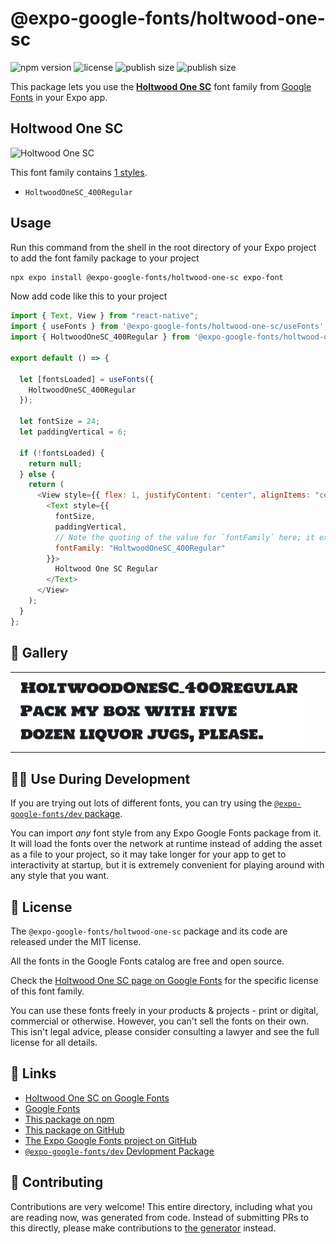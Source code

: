 # @expo-google-fonts/holtwood-one-sc

![npm version](https://flat.badgen.net/npm/v/@expo-google-fonts/holtwood-one-sc)
![license](https://flat.badgen.net/github/license/expo/google-fonts)
![publish size](https://flat.badgen.net/packagephobia/install/@expo-google-fonts/holtwood-one-sc)
![publish size](https://flat.badgen.net/packagephobia/publish/@expo-google-fonts/holtwood-one-sc)

This package lets you use the [**Holtwood One SC**](https://fonts.google.com/specimen/Holtwood+One+SC) font family from [Google Fonts](https://fonts.google.com/) in your Expo app.

## Holtwood One SC

![Holtwood One SC](./font-family.png)

This font family contains [1 styles](#-gallery).

- `HoltwoodOneSC_400Regular`

## Usage

Run this command from the shell in the root directory of your Expo project to add the font family package to your project

```sh
npx expo install @expo-google-fonts/holtwood-one-sc expo-font
```

Now add code like this to your project

```js
import { Text, View } from "react-native";
import { useFonts } from '@expo-google-fonts/holtwood-one-sc/useFonts';
import { HoltwoodOneSC_400Regular } from '@expo-google-fonts/holtwood-one-sc/400Regular';

export default () => {

  let [fontsLoaded] = useFonts({
    HoltwoodOneSC_400Regular
  });

  let fontSize = 24;
  let paddingVertical = 6;

  if (!fontsLoaded) {
    return null;
  } else {
    return (
      <View style={{ flex: 1, justifyContent: "center", alignItems: "center" }}>
        <Text style={{
          fontSize,
          paddingVertical,
          // Note the quoting of the value for `fontFamily` here; it expects a string!
          fontFamily: "HoltwoodOneSC_400Regular"
        }}>
          Holtwood One SC Regular
        </Text>
      </View>
    );
  }
};
```

## 🔡 Gallery


||||
|-|-|-|
|![HoltwoodOneSC_400Regular](./400Regular/HoltwoodOneSC_400Regular.ttf.png)||||


## 👩‍💻 Use During Development

If you are trying out lots of different fonts, you can try using the [`@expo-google-fonts/dev` package](https://github.com/expo/google-fonts/tree/master/font-packages/dev#readme).

You can import _any_ font style from any Expo Google Fonts package from it. It will load the fonts over the network at runtime instead of adding the asset as a file to your project, so it may take longer for your app to get to interactivity at startup, but it is extremely convenient for playing around with any style that you want.


## 📖 License

The `@expo-google-fonts/holtwood-one-sc` package and its code are released under the MIT license.

All the fonts in the Google Fonts catalog are free and open source.

Check the [Holtwood One SC page on Google Fonts](https://fonts.google.com/specimen/Holtwood+One+SC) for the specific license of this font family.

You can use these fonts freely in your products & projects - print or digital, commercial or otherwise. However, you can't sell the fonts on their own. This isn't legal advice, please consider consulting a lawyer and see the full license for all details.

## 🔗 Links

- [Holtwood One SC on Google Fonts](https://fonts.google.com/specimen/Holtwood+One+SC)
- [Google Fonts](https://fonts.google.com/)
- [This package on npm](https://www.npmjs.com/package/@expo-google-fonts/holtwood-one-sc)
- [This package on GitHub](https://github.com/expo/google-fonts/tree/master/font-packages/holtwood-one-sc)
- [The Expo Google Fonts project on GitHub](https://github.com/expo/google-fonts)
- [`@expo-google-fonts/dev` Devlopment Package](https://github.com/expo/google-fonts/tree/master/font-packages/dev)

## 🤝 Contributing

Contributions are very welcome! This entire directory, including what you are reading now, was generated from code. Instead of submitting PRs to this directly, please make contributions to [the generator](https://github.com/expo/google-fonts/tree/master/packages/generator) instead.
